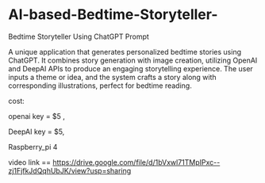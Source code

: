 # AI-based-Bedtime-Storyteller-

Bedtime Storyteller Using ChatGPT Prompt

A unique application that generates personalized bedtime stories using ChatGPT. It combines story generation with image creation, utilizing OpenAI and DeepAI APIs to produce an engaging storytelling experience. The user inputs a theme or idea, and the system crafts a story along with corresponding illustrations, perfect for bedtime reading.


cost:

openai key = $5 ,

DeepAI key = $5,

Raspberry_pi 4 

video link == https://drive.google.com/file/d/1bVxwl71TMpIPxc--zj1FjfkJdQqhUbJK/view?usp=sharing
